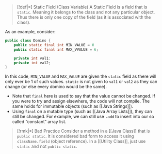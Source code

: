 >[!def|*] Static Field (Class Variable)
>A Static Field is a field that is `static`. Meaning it belongs to the class and not any particular object. Thus there is only one copy of the field (as it is associated with the class).

As an example, consider:
```Java
public class Domino {
	public static final int MIN_VALUE = 0
	public static final int MAX_VVALUE = 6;

	private int val1:
	private int val2;
}
```
In this code, `MIN_VALUE` and `MAX_VALUE` are given the `static` field as there will only ever be $1$ of such values. `static` is not given to `val1` or `val2` as they can change (or else every domino would be the same). 
- Note that `final` here is used to say that the value cannot be changed. If you were to try and assign elsewhere, the code will not compile. The same holds for immutable objects (such as [[Java Strings]]).
- Using `final` on a mutable type (such as [[Java Array Lists]]), they can still be changed. For example, we can still use `.add` to insert into our so called “constant” array list. 

>[!rmk|*] Bad Practice
>Consider a method in a [[Java Class]] that is `public static`. It is considered bad form to access it using `className.field` (object reference). In a [[Utility Class]], just use `static` and not `public static`. 